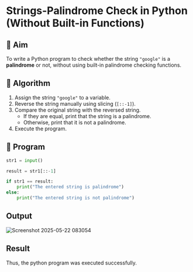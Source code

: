 # Strings-Palindrome Check in Python (Without Built-in Functions)

## 🎯 Aim
To write a Python program to check whether the string `"google"` is a **palindrome** or not, without using built-in palindrome checking functions.

## 🧠 Algorithm
1. Assign the string `"google"` to a variable.
2. Reverse the string manually using slicing (`[::-1]`).
3. Compare the original string with the reversed string.
   - If they are equal, print that the string is a palindrome.
   - Otherwise, print that it is not a palindrome.
4. Execute the program.

## 🧾 Program
```python
str1 = input()

result = str1[::-1]

if str1 == result:
    print("The entered string is palindrome")
else:
    print("The entered string is not palindrome")
```
## Output

![Screenshot 2025-05-22 083054](https://github.com/user-attachments/assets/cb8af950-67c4-4933-a6c7-45ea708f27a1)

## Result
Thus, the python program was executed successfully.
